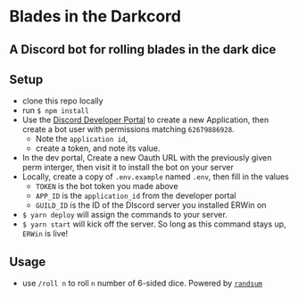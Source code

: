 # Blades in the Darkcord

## A Discord bot for rolling blades in the dark dice

## Setup

- clone this repo locally
- run `$ npm install`
- Use the [Discord Developer Portal](https://discord.com/developers/) to create a new Application, then create a bot user with permissions matching `62679886928`.
  - Note the `application id`,
  - create a token, and note its value.
- In the dev portal, Create a new Oauth URL with the previously given perm interger, then visit it to install the bot on your server
- Locally, create a copy of `.env.example` named `.env`, then fill in the values
  - `TOKEN` is the bot token you made above
  - `APP_ID` is the `application_id` from the developer portal
  - `GUILD_ID` is the ID of the DIscord server you installed ERWin on
- `$ yarn deploy` will assign the commands to your server.
- `$ yarn start` will kick off the server. So long as this command stays up, `ERWin` is live!

## Usage

- use `/roll n` to roll `n` number of 6-sided dice. Powered by [`randsum`](https://github.com/alxjrvs/randsum)
